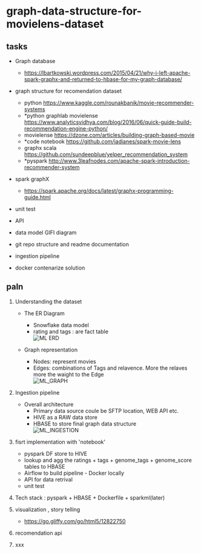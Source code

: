 # graph-data-structure-for-movielens-dataset

## tasks

- Graph database 
    - https://lbartkowski.wordpress.com/2015/04/21/why-i-left-apache-spark-graphx-and-returned-to-hbase-for-my-graph-database/  
- graph structure for recomendation dataset  
    - python https://www.kaggle.com/rounakbanik/movie-recommender-systems  
    - *python graphlab movielense https://www.analyticsvidhya.com/blog/2016/06/quick-guide-build-recommendation-engine-python/  
    - movielense https://dzone.com/articles/building-graph-based-movie  
    - *code notebook https://github.com/jadianes/spark-movie-lens  
    - graphx scala https://github.com/sundeepblue/yelper_recommendation_system  
    - *pyspark http://www.3leafnodes.com/apache-spark-introduction-recommender-system   
- spark graphX  
    - https://spark.apache.org/docs/latest/graphx-programming-guide.html  
- unit test  
- API  
- data model GIFI diagram  
    
- git repo structure and readme documentation  
    
- ingestion pipeline
- docker contenarize solution

## paln
1. Understanding the dataset  
    - The ER Diagram 
        - Snowflake data model 
        - rating and tags : are fact table  
    ![ML ERD](https://github.com/vivek-bombatkar/graph-data-structure-for-recommendation-dataset/blob/master/ML_ERD.JPG)  
    
    - Graph representation
        - Nodes: represent movies  
        - Edges: combinations of Tags and relavence. More the relaves more the waight to the Edge  
    ![ML_GRAPH](https://github.com/vivek-bombatkar/graph-data-structure-for-recommendation-dataset/blob/master/ML_GRAPH_1.JPG)  
 
2. Ingestion pipeline
    - Overall architecture
        - Primary data source coule be SFTP location, WEB API etc. 
        - HIVE as a RAW data store  
        - HBASE to store final graph data structure   
    ![ML_INGESTION](https://github.com/vivek-bombatkar/graph-data-structure-for-recommendation-dataset/blob/master/ML_INGESTION.JPG)  
        
2. fisrt implementation with 'notebook'
    - pyspark DF store to HIVE
    - lookup and agg the ratings + tags + genome_tags + genome_score tables to HBASE  
    - Airflow to build pipeline - Docker locally 
    - API for data retrival  
    - unit test    
2. Tech stack : pyspark + HBASE + Dockerfile + sparkml(later) 
3. visualization , story telling
    - https://go.gliffy.com/go/html5/12822750  
4. recomendation api
5. xxx

